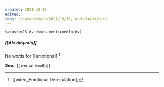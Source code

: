 ```yaml
---
created: 2021-10-19
edited: 
tags: created/topic/2021/10/19, node/topic/stub
---
```

`$=customJS.dv_funcs.mentionedIn(dv)`

##### <s class="topic-title">[[Alexithymia]]</s>


No words for [[emotions]] [^1]

**See**:: [[mental health]]

[^1]:  [[video_Emotional Deregulation]]

